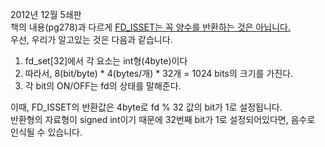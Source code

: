 2012년 12월 5쇄판  
책의 내용(pg278)과 다르게  <u>FD_ISSET는 꼭 양수를 반환하는 것은 아닙니다.</u>  
우선, 우리가 알고있는 것은 다음과 같습니다.
1. fd_set[32]에서 각 요소는 int형(4byte)이다
2. 따라서, 8(bit/byte) * 4(bytes/개) * 32개 = 1024 bits의 크기를 가진다.
3. 각 bit의 ON/OFF는 fd의 상태를 말해준다. 

이때, FD_ISSET의 반환값은 4byte로 fd % 32 값의 bit가 1로 설정됩니다.  
반환형의 자료형이 signed int이기 때문에 32번째 bit가 1로 설정되어있다면, 음수로 인식될 수 있습니다.
